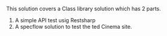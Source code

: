 This solution covers a Class library solution which has 2 parts.
1. A simple API test usig Restsharp
2. A specflow solution to test the ted Cinema site.
